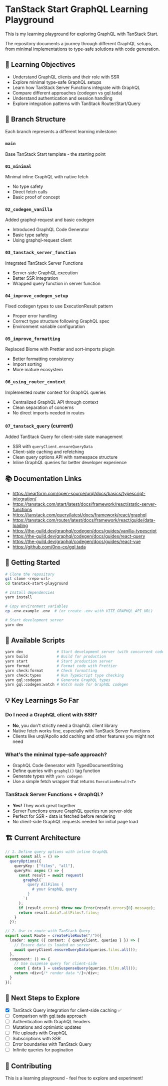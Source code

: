 # TanStack Start GraphQL Learning Playground

This is my learning playground for exploring GraphQL with TanStack Start.

The repository documents a journey through different GraphQL setups, from minimal implementations to type-safe solutions with code generation.

## 🎯 Learning Objectives

- Understand GraphQL clients and their role with SSR
- Explore minimal type-safe GraphQL setups
- Learn how TanStack Server Functions integrate with GraphQL
- Compare different approaches (codegen vs gql.tada)
- Understand authentication and session handling
- Explore integration patterns with TanStack Router/Start/Query

## 🌳 Branch Structure

Each branch represents a different learning milestone:

### `main`

Base TanStack Start template - the starting point

### `01_minimal`

Minimal inline GraphQL with native fetch

- No type safety
- Direct fetch calls
- Basic proof of concept

### `02_codegen_vanilla`

Added graphql-request and basic codegen

- Introduced GraphQL Code Generator
- Basic type safety
- Using graphql-request client

### `03_tanstack_server_function`

Integrated TanStack Server Functions

- Server-side GraphQL execution
- Better SSR integration
- Wrapped query function in server function

### `04_improve_codegen_setup`

Fixed codegen types to use ExecutionResult pattern

- Proper error handling
- Correct type structure following GraphQL spec
- Environment variable configuration

### `05_improve_formatting`

Replaced Biome with Prettier and sort-imports plugin

- Better formatting consistency
- Import sorting
- More mature ecosystem

### `06_using_router_context`

Implemented router context for GraphQL queries

- Centralized GraphQL API through context
- Clean separation of concerns
- No direct imports needed in routes

### `07_tanstack_query` (current)

Added TanStack Query for client-side state management

- SSR with `queryClient.ensureQueryData`
- Client-side caching and refetching
- Clean query options API with namespace structure
- Inline GraphQL queries for better developer experience

## 📚 Documentation Links

- https://nearform.com/open-source/urql/docs/basics/typescript-integration/
- https://tanstack.com/start/latest/docs/framework/react/static-server-functions
- https://tanstack.com/query/latest/docs/framework/react/graphql
- https://tanstack.com/router/latest/docs/framework/react/guide/data-loading
- https://the-guild.dev/graphql/codegen/docs/guides/vanilla-typescript
- https://the-guild.dev/graphql/codegen/docs/guides/react-query
- https://the-guild.dev/graphql/codegen/docs/guides/react-vue
- https://github.com/0no-co/gql.tada

## 🚀 Getting Started

```bash
# Clone the repository
git clone <repo-url>
cd tanstack-start-playground

# Install dependencies
yarn install

# Copy environment variables
cp .env.example .env  # (or create .env with VITE_GRAPHQL_API_URL)

# Start development server
yarn dev
```

## 📝 Available Scripts

```bash
yarn dev               # Start development server (with concurrent codegen)
yarn build             # Build for production
yarn start             # Start production server
yarn format            # Format code with Prettier
yarn check:format      # Check formatting
yarn check:types       # Run TypeScript type checking
yarn gql:codegen       # Generate GraphQL types
yarn gql:codegen:watch # Watch mode for GraphQL codegen
```

## 💡 Key Learnings So Far

### Do I need a GraphQL client with SSR?

- **No**, you don't strictly need a GraphQL client library
- Native fetch works fine, especially with TanStack Server Functions
- Clients like urql/Apollo add caching and other features you might not need

### What's the minimal type-safe approach?

- GraphQL Code Generator with TypedDocumentString
- Define queries with `graphql()` tag function
- Generate types with `yarn codegen`
- Use a simple fetch wrapper that returns `ExecutionResult<T>`

### TanStack Server Functions + GraphQL?

- **Yes!** They work great together
- Server Functions ensure GraphQL queries run server-side
- Perfect for SSR - data is fetched before rendering
- No client-side GraphQL requests needed for initial page load

## 🏗️ Current Architecture

```typescript
// 1. Define query options with inline GraphQL
export const all = () =>
  queryOptions({
    queryKey: ["films", "all"],
    queryFn: async () => {
      const result = await request(
        graphql(`
          query AllFilms {
            # your GraphQL query
          }
        `)
      );
      if (result.errors) throw new Error(result.errors[0].message);
      return result.data?.allFilms?.films;
    }
  });

// 2. Use in route with TanStack Query
export const Route = createFileRoute("/")({
  loader: async ({ context: { queryClient, queries } }) => {
    // Ensure data is loaded on server
    await queryClient.ensureQueryData(queries.films.all());
  },
  component: () => {
    // Use suspense query for client-side
    const { data } = useSuspenseQuery(queries.films.all());
    return <div>{/* render data */}</div>;
  }
});
```

## 🔮 Next Steps to Explore

- [x] TanStack Query integration for client-side caching ✅
- [ ] Comparison with gql.tada approach
- [ ] Authentication with GraphQL headers
- [ ] Mutations and optimistic updates
- [ ] File uploads with GraphQL
- [ ] Subscriptions with SSR
- [ ] Error boundaries with TanStack Query
- [ ] Infinite queries for pagination

## 🤝 Contributing

This is a learning playground - feel free to explore and experiment!
